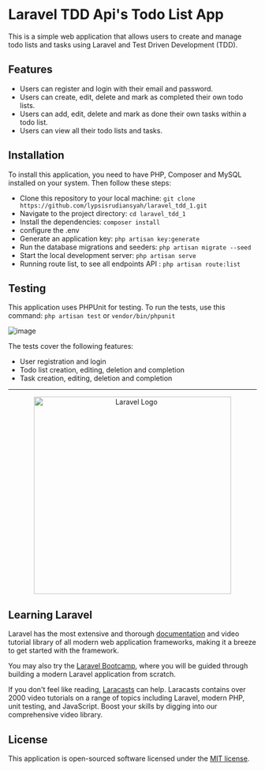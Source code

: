 # Laravel TDD Api's Todo List App 

This is a simple web application that allows users to create and manage todo lists and tasks using Laravel and Test Driven Development (TDD).

## Features

- Users can register and login with their email and password.
- Users can create, edit, delete and mark as completed their own todo lists.
- Users can add, edit, delete and mark as done their own tasks within a todo list.
- Users can view all their todo lists and tasks.

## Installation

To install this application, you need to have PHP, Composer and MySQL installed on your system. Then follow these steps:

- Clone this repository to your local machine: `git clone https://github.com/lypsisrudiansyah/laravel_tdd_1.git`
- Navigate to the project directory: `cd laravel_tdd_1`
- Install the dependencies: `composer install`
- configure the .env
- Generate an application key: `php artisan key:generate`
- Run the database migrations and seeders: `php artisan migrate --seed`
- Start the local development server: `php artisan serve`
- Running route list, to see all endpoints API : `php artisan route:list`

## Testing

This application uses PHPUnit for testing. To run the tests, use this command:
`php artisan test`
or
`vendor/bin/phpunit`

![image](https://github.com/lypsisrudiansyah/laravel_tdd_1/assets/52348378/32d03105-17a2-4dc9-b77c-acb7eb80f057)


The tests cover the following features:

- User registration and login
- Todo list creation, editing, deletion and completion
- Task creation, editing, deletion and completion

---

<p align="center"><a href="https://laravel.com" target="_blank"><img src="https://raw.githubusercontent.com/laravel/art/master/logo-lockup/5%20SVG/2%20CMYK/1%20Full%20Color/laravel-logolockup-cmyk-red.svg" width="400" alt="Laravel Logo"></a></p>

## Learning Laravel

Laravel has the most extensive and thorough [documentation](https://laravel.com/docs) and video tutorial library of all modern web application frameworks, making it a breeze to get started with the framework.

You may also try the [Laravel Bootcamp](https://bootcamp.laravel.com), where you will be guided through building a modern Laravel application from scratch.

If you don't feel like reading, [Laracasts](https://laracasts.com) can help. Laracasts contains over 2000 video tutorials on a range of topics including Laravel, modern PHP, unit testing, and JavaScript. Boost your skills by digging into our comprehensive video library.

## License

This application is open-sourced software licensed under the [MIT license](https://opensource.org/licenses/MIT).
